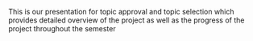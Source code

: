 This is our presentation for topic approval and topic selection which provides detailed overview of the project as well as the progress of the project throughout the semester

